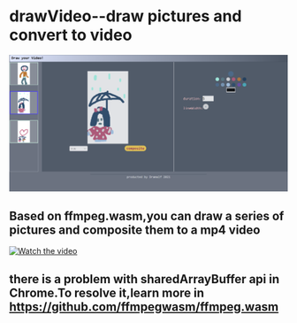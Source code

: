 # drawVideo--draw pictures and convert to video

 ![avatar](https://github.com/Dramalf/drawVideo/blob/main/example.png) 

## Based on ffmpeg.wasm,you can draw a  series of pictures and composite them to a mp4 video
[![Watch the video](http://wx2.sinaimg.cn/orj360/007c2k91ly1gusv5pjp5lj60eu0q4wfb02.jpg)](https://f.video.weibocdn.com/o0/x8vySCJQlx07Q69xIWQo010412000dgS0E010.mp4?label=mp4_hd&template=450x800.24.0&trans_finger=d441f0c6ceb662aca7fd910096c855a9&media_id=4685322358030443&tp=8x8A3El:YTkl0eM8&us=0&ori=1&bf=4&ot=v&lp=000027GWs0&ps=4pdsh0&uid=7c2k91&ab=3915-g1,5178-g1,966-g1,1493-g0,1192-g0,1191-g0,3601-g18,1258-g0&Expires=1632555036&ssig=FkHvV5OaoI&KID=unistore,video)


## there is a problem with sharedArrayBuffer api in Chrome.To resolve it,learn more in  https://github.com/ffmpegwasm/ffmpeg.wasm

